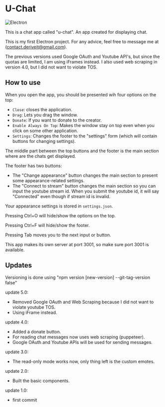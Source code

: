 # U-Chat

![Electron](https://img.shields.io/badge/Electron-%231B1C26?style=for-the-badge&logo=Electron&logoColor=%239FEAF9)

This is a chat app called "u-chat". An app created for displaying chat.

This is my first Electron project. For any advice, feel free to message me at (contact.deriveit@gmail.com).

The previous versions used Google OAuth and Youtube API's, but since the quotas are limited, I am using iFrames instead. I also used web scraping in version 4.0, but I did not want to violate TOS.

## How to use

When you open the app, you should be presented wih four options on the top:
- `Close`: closes the application.
- `Drag`: Lets you drag the window.
- `Donate`: If you want to donate to the creator.
- `Enable Always On Top`: Makes the window stay on top even when you click on some other application.
- `Settings`: Changes the footer to the "settings" form (which will contain buttons for changing settings).

The middle part between the top buttons and the footer is the main section where are the chats get displayed.

The footer has two buttons:
- The "Change appearance" button changes the main section to present some appearance-related settings.
- The "Connect to stream" button changes the main section so you can input the youtube stream id. When you submit the youtube id, it will say "Connected" even though if stream id is invalid.
  
Your appearance settings is stored in `settings.json`.

Pressing Ctrl+O will hide/show the options on the top.

Pressing Ctrl+F will hide/show the footer.

Pressing Tab moves you to the next input or button.

This app makes its own server at port 3001, so make sure port 3001 is available.

## Updates

Versioning is done using "npm version [new-version] --git-tag-version false"

update 5.0:
- Removed Google OAuth and Web Scraping because I did not want to violate youtube TOS.
- Using iFrame instead.

update 4.0:
- Added a donate button.
- For reading chat messages now uses web scraping (puppeteer).
- Google OAuth and Youtube APIs will be used for sending messages.

update 3.0:
- The read-only mode works now, only thing left is the custom emotes.

update 2.0:
- Built the basic components.

update 1.0:
- first commit